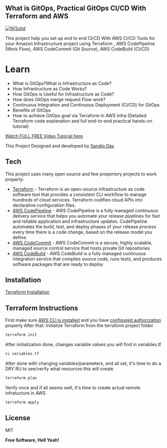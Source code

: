 ## What is GitOps, Practical GitOps CI/CD With Terraform and AWS

[![N|Solid](https://learn.sandipdas.in/wp-content/uploads/sites/2/2021/08/Untitled-design-2.png)](https://learn.sandipdas.in/)


This project help you set up end to end CI/CD With AWS CI/CD Tools for your Amazon Infrastructure project using Terraform ,  AWS CodePipeline (Work Flow), AWS CodeCommit (Git Source), AWS CodeBuild (CI/CD)
# Learn
- What is GitOps?What is Infrastructure as Code?
- How Infrastructure as Code Works?
- How GitOps is Useful for Infrastructure as Code?
- How does GitOps merge request Flow work?
- Continuous Integration and Continuous Deployment (CI/CD) for GitOps
- Benefits of GitOps
- How to achieve GitOps goal via Terraform in AWS Infra 
(Detailed Terraform code explanation and full end-to-end practical hands-on tutorial)

[Watch FULL FREE Video Tutorial here](https://www.youtube.com/watch?v=u_TDxuO6URA)

 [Sandip Das]: <https://www.linkedin.com/in/sandip-das-developer>
This Project Designed and developed by [Sandip Das]

## Tech

This project uses many open source and few propertory projects to work properly:

- [Terraform](https://www.terraform.io/) - Terraform is an open-source infrastructure as code software tool that provides a consistent CLI workflow to manage hundreds of cloud services. Terraform codifies cloud APIs into declarative configuration files.
- [AWS CodePipeline](https://aws.amazon.com/codepipeline/) - AWS CodePipeline is a fully managed continuous delivery service that helps you automate your release pipelines for fast and reliable application and infrastructure updates. CodePipeline automates the build, test, and deploy phases of your release process every time there is a code change, based on the release model you define. 
- [AWS CodeCommit](https://aws.amazon.com/codecommit/) - AWS CodeCommit is a secure, highly scalable, managed source control service that hosts private Git repositories
- [AWS CodeBuild](https://aws.amazon.com/codebuild/) - AWS CodeBuild is a fully managed continuous integration service that compiles source code, runs tests, and produces software packages that are ready to deploy

## Installation
[Terraform Installation](https://learn.hashicorp.com/tutorials/terraform/install-cli)

## Terraform Instructions
First make sure [AWS CLI is installed](https://docs.aws.amazon.com/cli/latest/userguide/cli-chap-install.html) and you have [configured authorization](https://docs.aws.amazon.com/cli/latest/userguide/cli-chap-configure.html) properly 
After that:
Initialize Terraform from the terraform project folder
```sh
terraform init
```
After initialization done, changes variable values you will find in variables.tf
```sh
vi variables.tf
```
After done with changing variables/parameters, and all set, it's time to do a DRY RU to see/verify what resources this will create
```sh
terraform plan
```

Verify once and if all seems well, it's time to create actual remote infratucture in AWS
```sh
terraform apply
```

## License

MIT

**Free Software, Hell Yeah!**

